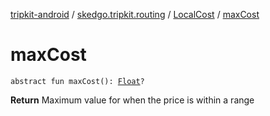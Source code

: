 [tripkit-android](../../index.md) / [skedgo.tripkit.routing](../index.md) / [LocalCost](index.md) / [maxCost](./max-cost.md)

# maxCost

`abstract fun maxCost(): `[`Float`](https://kotlinlang.org/api/latest/jvm/stdlib/kotlin/-float/index.html)`?`

**Return**
Maximum value for when the price is within a range

